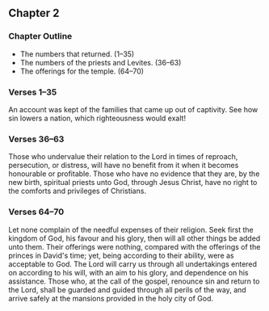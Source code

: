 ## Chapter 2

### Chapter Outline

- The numbers that returned. (1–35)
- The numbers of the priests and Levites. (36–63)
- The offerings for the temple. (64–70)

### Verses 1–35

An account was kept of the families that came up out of captivity. See how sin lowers a nation, which righteousness would exalt!

### Verses 36–63

Those who undervalue their relation to the Lord in times of reproach, persecution, or distress, will have no benefit from it when it becomes honourable or profitable. Those who have no evidence that they are, by the new birth, spiritual priests unto God, through Jesus Christ, have no right to the comforts and privileges of Christians.

### Verses 64–70

Let none complain of the needful expenses of their religion. Seek first the kingdom of God, his favour and his glory, then will all other things be added unto them. Their offerings were nothing, compared with the offerings of the princes in David's time; yet, being according to their ability, were as acceptable to God. The Lord will carry us through all undertakings entered on according to his will, with an aim to his glory, and dependence on his assistance. Those who, at the call of the gospel, renounce sin and return to the Lord, shall be guarded and guided through all perils of the way, and arrive safely at the mansions provided in the holy city of God.

